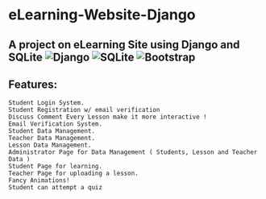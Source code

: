 # eLearning-Website-Django
## A project on eLearning Site using Django and SQLite ![Django](https://img.shields.io/badge/-Django-%23092E20?style=flat-square&logo=Django&logoColor=white) ![SQLite](https://img.shields.io/badge/-SQLite-%23003B57?style=flat-square&logo=SQLite) ![Bootstrap](https://img.shields.io/badge/-Bootstrap-%23563D7C?style=flat-square&logo=Bootstrap)

## Features:
```
Student Login System.
Student Registration w/ email verification
Discuss Comment Every Lesson make it more interactive !
Email Verification System.
Student Data Management.
Teacher Data Management.
Lesson Data Management.
Administrator Page for Data Management ( Students, Lesson and Teacher Data )
Student Page for learning.
Teacher Page for uploading a lesson.
Fancy Animations!
Student can attempt a quiz
```
